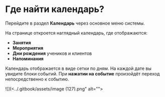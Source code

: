 # Где найти календарь?

Перейдите в раздел **Календарь** через основное меню системы.

На странице откроется наглядный календарь, где отображаются:

* **Занятия**
* **Мероприятия**
* **Дни рождения** учеников и клиентов
* **Напоминания**

Календарь отображается в виде сетки по дням. На каждой дате вы увидите блоки событий. При **нажатии на событие** произойдёт переход непосредственно к событию.

![](<../.gitbook/assets/image (127).png" alt=""><figcaption></figcaption></figure>
